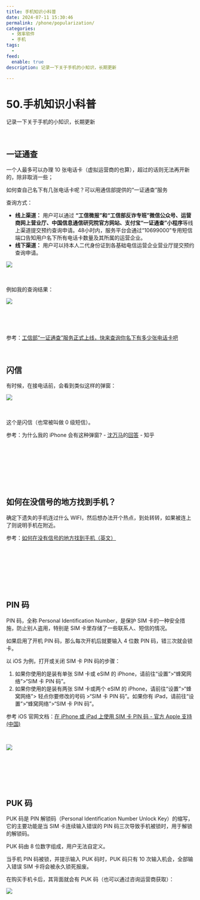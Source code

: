 ```yaml
---
title: 手机知识小科普
date: 2024-07-11 15:30:46
permalink: /phone/popularization/
categories:
  - 效率软件
  - 手机
tags:
  - 
feed:
  enable: true
description: 记录一下关于手机的小知识，长期更新

---
```



# 50.手机知识小科普

记录一下关于手机的小知识，长期更新

‍<!-- more -->

## 一证通查

一个人最多可以办理 10 张电话卡（虚拟运营商的也算），超过的话则无法再开新的，除非取消一些；

如何查自己名下有几张电话卡呢？可以用通信部提供的“一证通查”服务

查询方式：

* **线上渠道：** 用户可以通过 **“工信微报”和“工信部反诈专班”微信公众号、运营商网上营业厅、中国信息通信研究院官方网站、支付宝“一证通查”小程序**等线上渠道提交预约查询申请。48小时内，服务平台会通过“10699000”专用短信端口告知用户名下所有电话卡数量及其所属的运营企业。
* **线下渠道：** 用户可以持本人二代身份证到各基础电信运营企业营业厅提交预约查询申请。

​![](https://image.peterjxl.com/blog/image-20240711151351-bswpdbt.png)​

‍

例如我的查询结果：

​![](https://image.peterjxl.com/blog/image-20240711151909-7lfh7m6.png)​

‍

‍

参考：[工信部“一证通查”服务正式上线，快来查询你名下有多少张电话卡吧](https://mp.weixin.qq.com/s/IMHaVXgf9RtnqfNfG9MjRw)

‍

## 闪信

有时候，在接电话前，会看到类似这样的弹窗：

​![](https://image.peterjxl.com/blog/image-20240711112514-i393ayu.png)​

‍

这个是闪信（也常被叫做 0 级短信）。

参考：为什么我的 iPhone 会有这种弹窗? - [沈万马](https://www.zhihu.com/people/suan-le-ba)的[回答](https://www.zhihu.com/question/553415994/answer/3007845452) - 知乎

‍

‍

‍

‍

## 如何在没信号的地方找到手机？

确定下遗失的手机连过什么 WIFI，然后想办法开个热点，到处转转，如果被连上了则说明手机在附近。

参考：[如何在没有信号的地方找到手机（英文）](https://manas.tech/blog/2023/10/25/approaching-unconventional-problems/)

‍

‍

‍

‍

## PIN 码

PIN 码，全称 Personal Identification Number，是保护 SIM 卡的一种安全措施，防止别人盗用，特别是 SIM 卡里存储了一些联系人、短信的情况。

如果启用了开机 PIN 码，那么每次开机后就要输入 4 位数 PIN 码，错三次就会锁卡。

以 iOS 为例，打开或关闭 SIM 卡 PIN 码的步骤：

1. 如果你使用的是装有单张 SIM 卡或 eSIM 的 iPhone，请前往“设置”>“蜂窝网络”>“SIM 卡 PIN 码”。
2. 如果你使用的是装有两张 SIM 卡或两个 eSIM 的 iPhone，请前往“设置”>“蜂窝网络”> 轻点你要修改的号码 >“SIM 卡 PIN 码”。如果你有 iPad，请前往“设置”>“蜂窝网络”>“SIM 卡 PIN 码”。

参考 iOS 官网文档：[在 iPhone 或 iPad 上使用 SIM 卡 PIN 码 - 官方 Apple 支持 (中国)](https://support.apple.com/zh-cn/118228)

‍

​![](https://image.peterjxl.com/blog/image-20240711152127-yyjggf7.png)​

‍

‍

‍

## PUK 码

PUK 码是 PIN 解锁码（Personal ldentification Number Unlock Key）的缩写，它的主要功能是当 SIM 卡连续输入错误的 PIN 码三次导致手机被锁时，用于解锁的解锁码。

PUK 码由 8 位数字组成，用户无法自定义。

当手机 PIN 码被锁，并提示输入 PUK 码时，PUK 码只有 10 次输入机会，全部输入错误 SIM 卡将会被永久锁死报废。

在购买手机卡后，其背面就会有 PUK 码（也可以通过咨询运营商获取）：

​![](https://image.peterjxl.com/blog/image-20240711152214-4y4b0lw.png)​

‍

‍

‍

‍

‍

‍

‍

‍

‍

‍

‍

‍

‍

‍
